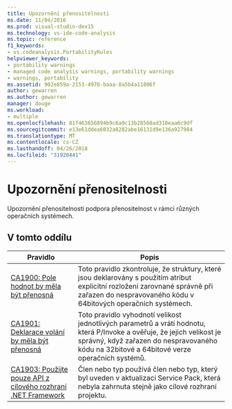 ```yaml
---
title: Upozornění přenositelnosti
ms.date: 11/04/2016
ms.prod: visual-studio-dev15
ms.technology: vs-ide-code-analysis
ms.topic: reference
f1_keywords:
- vs.codeanalysis.PortabilityRules
helpviewer_keywords:
- portability warnings
- managed code analysis warnings, portability warnings
- warnings, portability
ms.assetid: 902e859a-2153-4970-baaa-8a5b4a11806f
author: gewarren
ms.author: gewarren
manager: douge
ms.workload:
- multiple
ms.openlocfilehash: 81f463656894b9c6a9c13b28560ad310eaa6c9df
ms.sourcegitcommit: e13e61ddea6032a8282abe16131d9e136a927984
ms.translationtype: MT
ms.contentlocale: cs-CZ
ms.lasthandoff: 04/26/2018
ms.locfileid: "31920441"
---
```

# <a name="portability-warnings"></a>Upozornění přenositelnosti
Upozornění přenositelnosti podpora přenositelnost v rámci různých operačních systémech.

## <a name="in-this-section"></a>V tomto oddílu

|Pravidlo|Popis|
|----------|-----------------|
|[CA1900: Pole hodnot by měla být přenosná](../code-quality/ca1900-value-type-fields-should-be-portable.md)|Toto pravidlo zkontroluje, že struktury, které jsou deklarovány s použitím atribut explicitní rozložení zarovnané správně při zařazen do nespravovaného kódu v 64bitových operačních systémech.|
|[CA1901: Deklarace volání by měla být přenosná](../code-quality/ca1901-p-invoke-declarations-should-be-portable.md)|Toto pravidlo vyhodnotí velikost jednotlivých parametrů a vrátí hodnotu, která P/Invoke a ověřuje, že jejich velikost je správný, když zařazen do nespravovaného kódu na 32bitové a 64bitové verze operačních systémů.|
|[CA1903: Použijte pouze API z cílového rozhraní .NET Framework](../code-quality/ca1903-use-only-api-from-targeted-framework.md)|Člen nebo typ používá člen nebo typ, který byl uveden v aktualizaci Service Pack, která nebyla zahrnuta stejně jako cílové rozhraní projektu.|